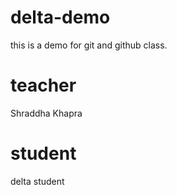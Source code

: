 # delta-demo
this is a demo for git and github class.
# teacher
Shraddha Khapra


# student 
delta student
